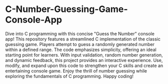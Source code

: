# C-Number-Guessing-Game-Console-App

Dive into C programming with this concise "Guess the Number" console app! This repository features a streamlined C implementation of the classic guessing game. 
Players attempt to guess a randomly generated number within a defined range. The code emphasizes simplicity, offering an ideal starting point for learners. With input validation, 
random number generation, and dynamic feedback, this project provides an interactive experience. Use, modify, and expand upon
this code to strengthen your C skills and create an entertaining console game. Enjoy the thrill of number guessing while exploring the fundamentals of C programming. Happy coding!
